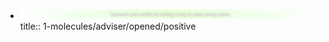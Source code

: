 - ![](https://raw.githubusercontent.com/cybercongress/prism/img-upload/components/1-molecules/adviser/opened-positive.png)
  title:: 1-molecules/adviser/opened/positive